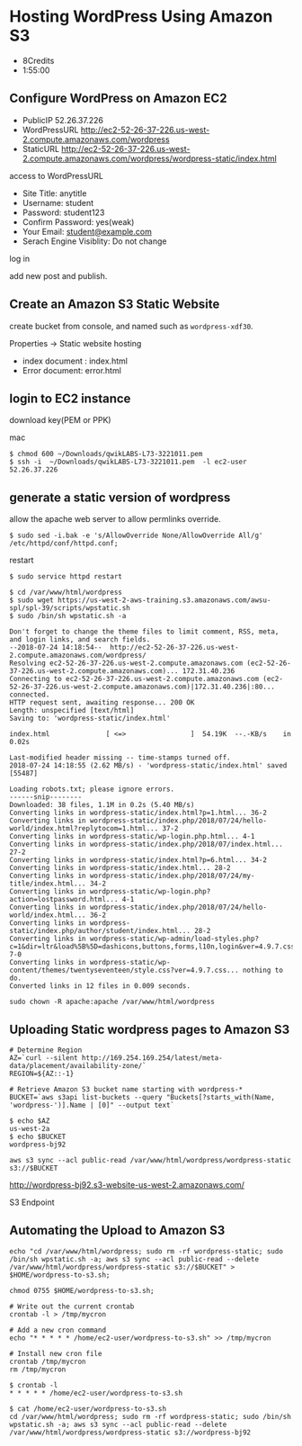 # Hosting WordPress Using Amazon S3
- 8Credits
- 1:55:00

## Configure WordPress on Amazon EC2

- PublicIP 52.26.37.226
- WordPressURL http://ec2-52-26-37-226.us-west-2.compute.amazonaws.com/wordpress
- StaticURL http://ec2-52-26-37-226.us-west-2.compute.amazonaws.com/wordpress/wordpress-static/index.html

access to WordPressURL

- Site Title: anytitle
- Username: student
- Password: student123
- Confirm Password: yes(weak)
- Your Email: student@example.com
- Serach Engine Visiblity: Do not change

log in

add new post and publish.

## Create an Amazon S3 Static Website

create bucket from console, and named such as `wordpress-xdf30`.

Properties -> Static website hosting

- index document : index.html
- Error document: error.html

## login to EC2 instance
download key(PEM or PPK)

mac 
```console
$ chmod 600 ~/Downloads/qwikLABS-L73-3221011.pem  
$ ssh -i  ~/Downloads/qwikLABS-L73-3221011.pem  -l ec2-user 52.26.37.226
```

## generate a static version of wordpress

allow the apache web server to allow permlinks override.
```console 
$ sudo sed -i.bak -e 's/AllowOverride None/AllowOverride All/g' /etc/httpd/conf/httpd.conf;
```
restart
```console 
$ sudo service httpd restart
 ```
 
 ```
$ cd /var/www/html/wordpress
$ sudo wget https://us-west-2-aws-training.s3.amazonaws.com/awsu-spl/spl-39/scripts/wpstatic.sh
$ sudo /bin/sh wpstatic.sh -a
```

```
Don't forget to change the theme files to limit comment, RSS, meta, and login links, and search fields.
--2018-07-24 14:18:54--  http://ec2-52-26-37-226.us-west-2.compute.amazonaws.com/wordpress/
Resolving ec2-52-26-37-226.us-west-2.compute.amazonaws.com (ec2-52-26-37-226.us-west-2.compute.amazonaws.com)... 172.31.40.236
Connecting to ec2-52-26-37-226.us-west-2.compute.amazonaws.com (ec2-52-26-37-226.us-west-2.compute.amazonaws.com)|172.31.40.236|:80... connected.
HTTP request sent, awaiting response... 200 OK
Length: unspecified [text/html]
Saving to: 'wordpress-static/index.html'

index.html              [ <=>                ]  54.19K  --.-KB/s    in 0.02s

Last-modified header missing -- time-stamps turned off.
2018-07-24 14:18:55 (2.62 MB/s) - 'wordpress-static/index.html' saved [55487]

Loading robots.txt; please ignore errors.
------snip--------
Downloaded: 38 files, 1.1M in 0.2s (5.40 MB/s)
Converting links in wordpress-static/index.html?p=1.html... 36-2
Converting links in wordpress-static/index.php/2018/07/24/hello-world/index.html?replytocom=1.html... 37-2
Converting links in wordpress-static/wp-login.php.html... 4-1
Converting links in wordpress-static/index.php/2018/07/index.html... 27-2
Converting links in wordpress-static/index.html?p=6.html... 34-2
Converting links in wordpress-static/index.html... 28-2
Converting links in wordpress-static/index.php/2018/07/24/my-title/index.html... 34-2
Converting links in wordpress-static/wp-login.php?action=lostpassword.html... 4-1
Converting links in wordpress-static/index.php/2018/07/24/hello-world/index.html... 36-2
Converting links in wordpress-static/index.php/author/student/index.html... 28-2
Converting links in wordpress-static/wp-admin/load-styles.php?c=1&dir=ltr&load%5B%5D=dashicons,buttons,forms,l10n,login&ver=4.9.7.css... 7-0
Converting links in wordpress-static/wp-content/themes/twentyseventeen/style.css?ver=4.9.7.css... nothing to do.
Converted links in 12 files in 0.009 seconds.
```

```
sudo chown -R apache:apache /var/www/html/wordpress
```

## Uploading Static wordpress pages to Amazon S3
```
# Determine Region
AZ=`curl --silent http://169.254.169.254/latest/meta-data/placement/availability-zone/`
REGION=${AZ::-1}

# Retrieve Amazon S3 bucket name starting with wordpress-*
BUCKET=`aws s3api list-buckets --query "Buckets[?starts_with(Name, 'wordpress-')].Name | [0]" --output text`
```
```
$ echo $AZ
us-west-2a
$ echo $BUCKET
wordpress-bj92
```
```
aws s3 sync --acl public-read /var/www/html/wordpress/wordpress-static s3://$BUCKET
```

http://wordpress-bj92.s3-website-us-west-2.amazonaws.com/

S3 Endpoint


## Automating the Upload to Amazon S3 

```
echo "cd /var/www/html/wordpress; sudo rm -rf wordpress-static; sudo /bin/sh wpstatic.sh -a; aws s3 sync --acl public-read --delete /var/www/html/wordpress/wordpress-static s3://$BUCKET" > $HOME/wordpress-to-s3.sh;

chmod 0755 $HOME/wordpress-to-s3.sh;
```


```
# Write out the current crontab
crontab -l > /tmp/mycron

# Add a new cron command
echo "* * * * * /home/ec2-user/wordpress-to-s3.sh" >> /tmp/mycron

# Install new cron file
crontab /tmp/mycron
rm /tmp/mycron
```
```conle
$ crontab -l
* * * * * /home/ec2-user/wordpress-to-s3.sh
```
```console
$ cat /home/ec2-user/wordpress-to-s3.sh
cd /var/www/html/wordpress; sudo rm -rf wordpress-static; sudo /bin/sh wpstatic.sh -a; aws s3 sync --acl public-read --delete /var/www/html/wordpress/wordpress-static s3://wordpress-bj92
```
